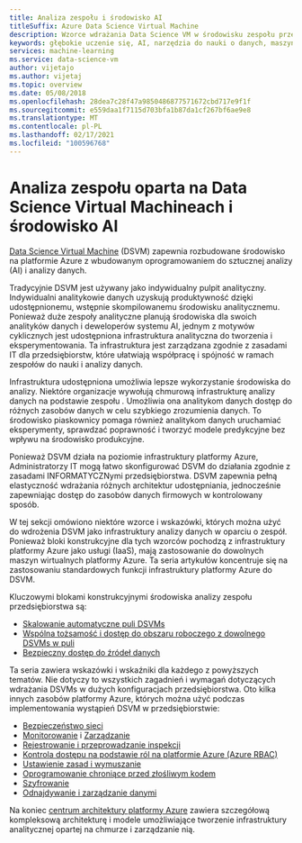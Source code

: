 ```yaml
---
title: Analiza zespołu i środowisko AI
titleSuffix: Azure Data Science Virtual Machine
description: Wzorce wdrażania Data Science VM w środowisku zespołu przedsiębiorstwa.
keywords: głębokie uczenie się, AI, narzędzia do nauki o danych, maszyna wirtualna do nauki o danych, analiza geoprzestrzenna, proces nauki o danych zespołowych
services: machine-learning
ms.service: data-science-vm
author: vijetajo
ms.author: vijetaj
ms.topic: overview
ms.date: 05/08/2018
ms.openlocfilehash: 28dea7c28f47a9850486877571672cbd717e9f1f
ms.sourcegitcommit: e559daa1f7115d703bfa1b87da1cf267bf6ae9e8
ms.translationtype: MT
ms.contentlocale: pl-PL
ms.lasthandoff: 02/17/2021
ms.locfileid: "100596768"
---
```

# <a name="data-science-virtual-machine-based-team-analytics-and-ai-environment"></a>Analiza zespołu oparta na Data Science Virtual Machineach i środowisko AI 
[Data Science Virtual Machine](overview.md) (DSVM) zapewnia rozbudowane środowisko na platformie Azure z wbudowanym oprogramowaniem do sztucznej analizy (AI) i analizy danych.

Tradycyjnie DSVM jest używany jako indywidualny pulpit analityczny. Indywidualni analitykowie danych uzyskują produktywność dzięki udostępnionemu, wstępnie skompilowanemu środowisku analitycznemu. Ponieważ duże zespoły analityczne planują środowiska dla swoich analityków danych i deweloperów systemu AI, jednym z motywów cyklicznych jest udostępniona infrastruktura analityczna do tworzenia i eksperymentowania. Ta infrastruktura jest zarządzana zgodnie z zasadami IT dla przedsiębiorstw, które ułatwiają współpracę i spójność w ramach zespołów do nauki i analizy danych.

Infrastruktura udostępniona umożliwia lepsze wykorzystanie środowiska do analizy. Niektóre organizacje wywołują chmurową infrastrukturę analizy danych na podstawie zespołu *.* Umożliwia ona analitykom danych dostęp do różnych zasobów danych w celu szybkiego zrozumienia danych. To środowisko piaskownicy pomaga również analitykom danych uruchamiać eksperymenty, sprawdzać poprawność i tworzyć modele predykcyjne bez wpływu na środowisko produkcyjne.

Ponieważ DSVM działa na poziomie infrastruktury platformy Azure, Administratorzy IT mogą łatwo skonfigurować DSVM do działania zgodnie z zasadami INFORMATYCZNymi przedsiębiorstwa. DSVM zapewnia pełną elastyczność wdrażania różnych architektur udostępniania, jednocześnie zapewniając dostęp do zasobów danych firmowych w kontrolowany sposób.

W tej sekcji omówiono niektóre wzorce i wskazówki, których można użyć do wdrożenia DSVM jako infrastruktury analizy danych w oparciu o zespół. Ponieważ bloki konstrukcyjne dla tych wzorców pochodzą z infrastruktury platformy Azure jako usługi (IaaS), mają zastosowanie do dowolnych maszyn wirtualnych platformy Azure. Ta seria artykułów koncentruje się na zastosowaniu standardowych funkcji infrastruktury platformy Azure do DSVM.

Kluczowymi blokami konstrukcyjnymi środowiska analizy zespołu przedsiębiorstwa są:

* [Skalowanie automatyczne puli DSVMs](dsvm-pools.md)
* [Wspólna tożsamość i dostęp do obszaru roboczego z dowolnego DSVMs w puli](dsvm-common-identity.md)
* [Bezpieczny dostęp do źródeł danych](dsvm-secure-access-keys.md)


Ta seria zawiera wskazówki i wskaźniki dla każdego z powyższych tematów. Nie dotyczy to wszystkich zagadnień i wymagań dotyczących wdrażania DSVMs w dużych konfiguracjach przedsiębiorstwa. Oto kilka innych zasobów platformy Azure, których można użyć podczas implementowania wystąpień DSVM w przedsiębiorstwie:

* [Bezpieczeństwo sieci](../../security/fundamentals/network-overview.md)
* [Monitorowanie](../../azure-monitor/vm/monitor-vm-azure.md) i [Zarządzanie](../../virtual-machines/maintenance-and-updates.md?bc=%2fazure%2fvirtual-machines%2fwindows%2fbreadcrumb%2ftoc.json%252c%2fazure%2fvirtual-machines%2fwindows%2fbreadcrumb%2ftoc.json&toc=%2fazure%2fvirtual-machines%2fwindows%2ftoc.json%253ftoc%253d%2fazure%2fvirtual-machines%2fwindows%2ftoc.json)
* [Rejestrowanie i przeprowadzanie inspekcji](../../security/fundamentals/log-audit.md)
* [Kontrola dostępu na podstawie ról na platformie Azure (Azure RBAC)](../../role-based-access-control/overview.md)
* [Ustawienie zasad i wymuszanie](../../governance/policy/overview.md)
* [Oprogramowanie chroniące przed złośliwym kodem](../../security/fundamentals/antimalware.md)
* [Szyfrowanie](../../virtual-machines/windows/disk-encryption-overview.md)
* [Odnajdywanie i zarządzanie danymi](../../data-catalog/index.yml)

Na koniec [centrum architektury platformy Azure](/azure/architecture/) zawiera szczegółową kompleksową architekturę i modele umożliwiające tworzenie infrastruktury analitycznej opartej na chmurze i zarządzanie nią.